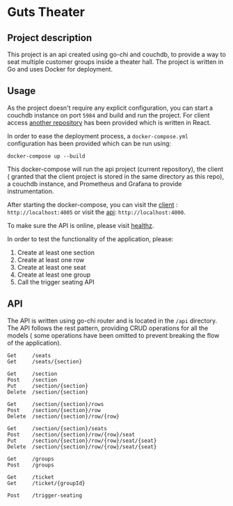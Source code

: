 # Guts Theater

## Project description

This project is an api created using go-chi and couchdb, to provide a way to
seat multiple customer groups inside a theater hall. The project is written in
Go and uses Docker for deployment.

## Usage

As the project doesn't require any explicit configuration, you can start a
couchdb instance on port `5984` and build and run the project. For client access
[another repository](https://github.com/mpourismaiel/guts-theater-fe) has been
provided which is written in React.

In order to ease the deployment process, a `docker-compose.yml` configuration
has been provided which can be run using:

```
docker-compose up --build
```

This docker-compose will run the api project (current repository), the client (
granted that the client project is stored in the same directory as this repo),
a couchdb instance, and Prometheus and Grafana to provide instrumentation.

After starting the docker-compose, you can visit the [client](http://localhost:4005)
: `http://localhost:4005` or visit the [api](http://localhost:4000): `http://localhost:4000`.

To make sure the API is online, please visit [healthz](http://localhost:4000/healthz).

In order to test the functionality of the application, please:

1. Create at least one section
2. Create at least one row
3. Create at least one seat
4. Create at least one group
5. Call the trigger seating API

## API

The API is written using go-chi router and is located in the `/api` directory.
The API follows the rest pattern, providing CRUD operations for all the models (
some operations have been omitted to prevent breaking the flow of the application).

```
Get     /seats
Get     /seats/{section}

Get     /section
Post    /section
Put     /section/{section}
Delete  /section/{section}

Get     /section/{section}/rows
Post    /section/{section}/row
Delete  /section/{section}/row/{row}

Get     /section/{section}/seats
Post    /section/{section}/row/{row}/seat
Put     /section/{section}/row/{row}/seat/{seat}
Delete  /section/{section}/row/{row}/seat/{seat}

Get     /groups
Post    /groups

Get     /ticket
Get     /ticket/{groupId}

Post    /trigger-seating
```
